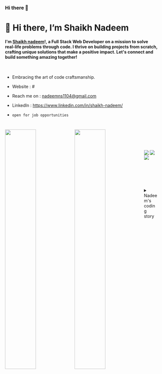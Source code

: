 ### Hi there 👋

<!--
**shaikh-nadeem/shaikh-nadeem** is a ✨ _special_ ✨ repository because its `README.md` (this file) appears on your GitHub profile.

Here are some ideas to get you started:

- 🔭 I’m currently working on ...
- 🌱 I’m currently learning ...
- 👯 I’m looking to collaborate on ...
- 🤔 I’m looking for help with ...
- 💬 Ask me about ...
- 📫 How to reach me: ...
- 😄 Pronouns: ...
- ⚡ Fun fact: ...
-->
# 👋 Hi there, I’m Shaikh Nadeem

#### I'm [Shaikh nadeem](#)!, a Full Stack Web Developer on a mission to solve real-life problems through code. I thrive on building projects from scratch, crafting unique solutions that make a positive impact. Let's connect and build something amazing together!

<br />


- Embracing the art of code craftsmanship.

- Website : #

- Reach me on : nadeemns1104@gmail.com

- LinkedIn : https://www.linkedin.com/in/shaikh-nadeem/

- `open for job opportunities`

 

#

 

 

<img align="left" width="45%" src="https://github-readme-stats.vercel.app/api?username=shaikh-nadeem&show_icons=true&theme=radical" />

<img align="left" width="45%" src="https://github-readme-stats.vercel.app/api/top-langs/?username=shaikh-nadeem&layout=compact" />

<br />

<br />

<br />

<br />

<img align="left" src="https://img.shields.io/badge/JavaScript-F7DF1E.svg?style=for-the-badge&logo=JavaScript&logoColor=black" />

<img align="left" src="https://img.shields.io/badge/React-61DAFB.svg?style=for-the-badge&logo=React&logoColor=black" />

<img align="left" src="https://img.shields.io/badge/Node.js-339933.svg?style=for-the-badge&logo=nodedotjs&logoColor=white" />

<br />

<br />

<br />

<br />

<br />


#

 

<details>

<summary>Nadeem's coding story</summary>

```

My love for technology began when I participated in IIT techfest and gained a profound understanding of programming. I started my coding journey as a passionate web developer and designer, eager to solve real-life problems and create captivating visual experiences. Each day, I delve into learning new technologies and techniques, embracing the thrill of constant growth. Coding empowers me to turn imagination into reality, and the joy it brings reaffirms my love for this creative and ever-evolving field.
